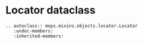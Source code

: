 # Locator dataclass

```{eval-rst}  
.. autoclass:: mops.mixins.objects.locator.Locator
   :undoc-members:
   :inherited-members:
```
